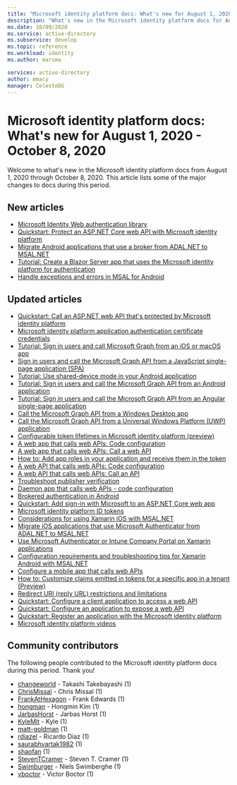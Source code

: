 ```yaml
---
title: "Microsoft identity platform docs: What's new for August 1, 2020 - October 8, 2020"
description: "What's new in the Microsoft identity platform docs for August 1, 2020 - October 8, 2020."
ms.date: 10/09/2020
ms.service: active-directory
ms.subservice: develop
ms.topic: reference
ms.workload: identity
ms.author: marsma

services: active-directory
author: mmacy
manager: CelesteDG
---
```


# Microsoft identity platform docs: What's new for August 1, 2020 - October 8, 2020

Welcome to what's new in the Microsoft identity platform docs from August 1, 2020 through October 8, 2020. This article lists some of the major changes to docs during this period.

## New articles

- [Microsoft Identity Web authentication library](microsoft-identity-web.md)
- [Quickstart: Protect an ASP.NET Core web API with Microsoft identity platform](quickstart-v2-aspnet-core-web-api.md)
- [Migrate Android applications that use a broker from ADAL.NET to MSAL.NET](msal-net-migration-android-broker.md)
- [Tutorial: Create a Blazor Server app that uses the Microsoft identity platform for authentication](tutorial-blazor-server.md)
- [Handle exceptions and errors in MSAL for Android](msal-android-handling-exceptions.md)

## Updated articles

- [Quickstart: Call an ASP.NET web API that's protected by Microsoft identity platform](quickstart-v2-dotnet-native-aspnet.md)
- [Microsoft identity platform application authentication certificate credentials](active-directory-certificate-credentials.md)
- [Tutorial: Sign in users and call Microsoft Graph from an iOS or macOS app](tutorial-v2-ios.md)
- [Sign in users and call the Microsoft Graph API from a JavaScript single-page application (SPA)](tutorial-v2-javascript-spa.md)
- [Tutorial: Use shared-device mode in your Android application](tutorial-v2-shared-device-mode.md)
- [Tutorial: Sign in users and call the Microsoft Graph API from an Android application](tutorial-v2-android.md)
- [Tutorial: Sign in users and call the Microsoft Graph API from an Angular single-page application](tutorial-v2-angular.md)
- [Call the Microsoft Graph API from a Windows Desktop app](tutorial-v2-windows-desktop.md)
- [Call the Microsoft Graph API from a Universal Windows Platform (UWP) application](tutorial-v2-windows-uwp.md)
- [Configurable token lifetimes in Microsoft identity platform (preview)](active-directory-configurable-token-lifetimes.md)
- [A web app that calls web APIs: Code configuration](scenario-web-app-call-api-app-configuration.md)
- [A web app that calls web APIs: Call a web API](scenario-web-app-call-api-call-api.md)
- [How to: Add app roles in your application and receive them in the token](howto-add-app-roles-in-azure-ad-apps.md)
- [A web API that calls web APIs: Code configuration](scenario-web-api-call-api-app-configuration.md)
- [A web API that calls web APIs: Call an API](scenario-web-api-call-api-call-api.md)
- [Troubleshoot publisher verification](troubleshoot-publisher-verification.md)
- [Daemon app that calls web APIs - code configuration](scenario-daemon-app-configuration.md)
- [Brokered authentication in Android](brokered-auth.md)
- [Quickstart: Add sign-in with Microsoft to an ASP.NET Core web app](quickstart-v2-aspnet-core-webapp.md)
- [Microsoft identity platform ID tokens](id-tokens.md)
- [Considerations for using Xamarin iOS with MSAL.NET](msal-net-xamarin-ios-considerations.md)
- [Migrate iOS applications that use Microsoft Authenticator from ADAL.NET to MSAL.NET](msal-net-migration-ios-broker.md)
- [Use Microsoft Authenticator or Intune Company Portal on Xamarin applications](msal-net-use-brokers-with-xamarin-apps.md)
- [Configuration requirements and troubleshooting tips for Xamarin Android with MSAL.NET](msal-net-xamarin-android-considerations.md)
- [Configure a mobile app that calls web APIs](scenario-mobile-app-configuration.md)
- [How to: Customize claims emitted in tokens for a specific app in a tenant (Preview)](active-directory-claims-mapping.md)
- [Redirect URI (reply URL) restrictions and limitations](reply-url.md)
- [Quickstart: Configure a client application to access a web API](quickstart-configure-app-access-web-apis.md)
- [Quickstart: Configure an application to expose a web API](quickstart-configure-app-expose-web-apis.md)
- [Quickstart: Register an application with the Microsoft identity platform](quickstart-register-app.md)
- [Microsoft identity platform videos](identity-videos.md)

## Community contributors

The following people contributed to the Microsoft identity platform docs during this period. Thank you!

- [changeworld](https://github.com/changeworld) - Takashi Takebayashi (1)
- [ChrisMissal](https://github.com/ChrisMissal) - Chris Missal (1)
- [FrankAtHexagon](https://github.com/FrankAtHexagon) - Frank Edwards (1)
- [hongman](https://github.com/hongman) - Hongmin Kim (1)
- [JarbasHorst](https://github.com/JarbasHorst) - Jarbas Horst (1)
- [KyleMit](https://github.com/KyleMit) - Kyle (1)
- [matt-goldman](https://github.com/matt-goldman) (1)
- [rdiazel](https://github.com/rdiazel) - Ricardo Diaz (1)
- [saurabhvartak1982](https://github.com/saurabhvartak1982) (1)
- [shaofan](https://github.com/shaofan) (1)
- [StevenTCramer](https://github.com/StevenTCramer) - Steven T. Cramer (1)
- [Swimburger](https://github.com/Swimburger) - Niels Swimberghe (1)
- [vboctor](https://github.com/vboctor) - Victor Boctor (1)
